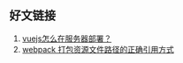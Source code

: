 ## 好文链接
1. [vuejs怎么在服务器部署？](https://www.zhihu.com/question/46630687/answer/157166318)
1. [webpack 打包资源文件路径的正确引用方式](https://zhuanlan.zhihu.com/p/30119665)
